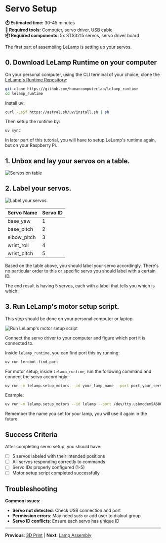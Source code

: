# Servo Setup

**⏱️ Estimated time:** 30-45 minutes  
**🔧 Required tools:** Computer, servo driver, USB cable  
**📦 Required components:** 5x STS3215 servos, servo driver board

The first part of assembling LeLamp is setting up your servos.

## 0. Download LeLamp Runtime on your computer

On your personal computer, using the CLI terminal of your choice, clone the [LeLamp's Runtime Repository](https://github.com/humancomputerlab/lelamp_runtime):

```sh
git clone https://github.com/humancomputerlab/lelamp_runtime
cd lelamp_runtime
```

Install uv:

```bash
curl -LsSf https://astral.sh/uv/install.sh | sh
```

Then setup the runtime by:

```bash
uv sync
```

In later part of this tutorial, you will have to setup LeLamp's runtime again, but on your Raspberry Pi.

## 1. Unbox and lay your servos on a table.

![Servos on table](./assets/images/1_servo.jpg)

## 2. Label your servos.

![Label your servos.](./assets/images/2_servo.jpg)

| Servo Name  | Servo ID |
| ----------- | -------- |
| base_yaw    | 1        |
| base_pitch  | 2        |
| elbow_pitch | 3        |
| wrist_roll  | 4        |
| wrist_pitch | 5        |

Based on the table above, you should label your servo accordingly. There's no particular order to this or specific servo you should label with a certain ID.

The end result is having 5 servos, each with a label that tells you which is which.

## 3. Run LeLamp's motor setup script.

This step should be done on your personal computer or laptop.

![Run LeLamp's motor setup script](./assets/images/3_servo.jpg)

Connect the servo driver to your computer and figure which port it is connected to.

Inside `lelamp_runtime`, you can find port this by running:

```bash
uv run lerobot-find-port
```

For motor setup, inside `lelamp_runtime`, run the following command and connect the servo accordingly:

```bash
uv run -m lelamp.setup_motors --id your_lamp_name --port port_your_servo_driver_is_connected_to
```

Example:

```bash
uv run -m lelamp.setup_motors --id lelamp --port /dev/tty.usbmodem5A680114681
```

Remember the name you set for your lamp, you will use it again in the future.

## Success Criteria

After completing servo setup, you should have:

- [ ] 5 servos labeled with their intended positions
- [ ] All servos responding correctly to commands
- [ ] Servo IDs properly configured (1-5)
- [ ] Motor setup script completed successfully

## Troubleshooting

**Common issues:**

- **Servo not detected**: Check USB connection and port
- **Permission errors**: May need `sudo` or add user to dialout group
- **Servo ID conflicts**: Ensure each servo has unique ID

---

**Previous**: [3D Print](./1.%203D%20Print.md) | **Next**: [Lamp Assembly](./3.%20LeLamp%20Assembly.md.md)
